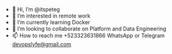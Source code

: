 - 👋 Hi, I’m @itspeteg
- 👀 I’m interested in remote work
- 🌱 I’m currently learning Docker
- 💞️ I’m looking to collaborate on Platform and Data Engineering
- 📫 How to reach me +523323631866 WhatsApp or Telegram devopslyfe@gmail.com

<!---
itspeteg/itspeteg is a ✨ special ✨ repository because its `README.md` (this file) appears on your GitHub profile.
You can click the Preview link to take a look at your changes.
--->
